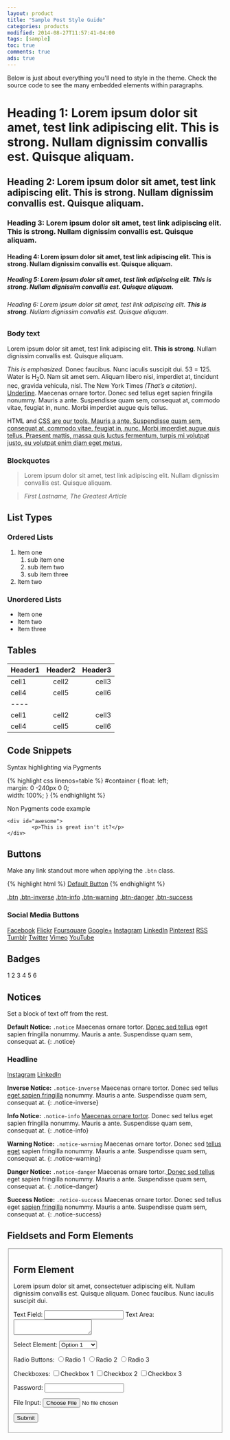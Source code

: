 ```yaml
---
layout: product
title: "Sample Post Style Guide"
categories: products
modified: 2014-08-27T11:57:41-04:00
tags: [sample]
toc: true
comments: true
ads: true
---
```


Below is just about everything you'll need to style in the theme. Check the source code to see the many embedded elements within paragraphs.

# Heading 1: Lorem ipsum dolor sit amet, test link adipiscing elit. **This is strong**. Nullam dignissim convallis est. Quisque aliquam.

## Heading 2: Lorem ipsum dolor sit amet, test link adipiscing elit. **This is strong**. Nullam dignissim convallis est. Quisque aliquam.

### Heading 3: Lorem ipsum dolor sit amet, test link adipiscing elit. **This is strong**. Nullam dignissim convallis est. Quisque aliquam.

#### Heading 4: Lorem ipsum dolor sit amet, test link adipiscing elit. **This is strong**. Nullam dignissim convallis est. Quisque aliquam.

##### Heading 5: Lorem ipsum dolor sit amet, test link adipiscing elit. **This is strong**. Nullam dignissim convallis est. Quisque aliquam.

###### Heading 6: Lorem ipsum dolor sit amet, test link adipiscing elit. **This is strong**. Nullam dignissim convallis est. Quisque aliquam.

### Body text

Lorem ipsum dolor sit amet, test link adipiscing elit. **This is strong**. Nullam dignissim convallis est. Quisque aliquam.

*This is emphasized*. Donec faucibus. Nunc iaculis suscipit dui. 53 = 125. Water is H<sub>2</sub>O. Nam sit amet sem. Aliquam libero nisi, imperdiet at, tincidunt nec, gravida vehicula, nisl. The New York Times <cite>(That’s a citation)</cite>. <u>Underline</u>. Maecenas ornare tortor. Donec sed tellus eget sapien fringilla nonummy. Mauris a ante. Suspendisse quam sem, consequat at, commodo vitae, feugiat in, nunc. Morbi imperdiet augue quis tellus.

HTML and <abbr title="cascading stylesheets">CSS<abbr> are our tools. Mauris a ante. Suspendisse quam sem, consequat at, commodo vitae, feugiat in, nunc. Morbi imperdiet augue quis tellus. Praesent mattis, massa quis luctus fermentum, turpis mi volutpat justo, eu volutpat enim diam eget metus.

### Blockquotes

> Lorem ipsum dolor sit amet, test link adipiscing elit. Nullam dignissim convallis est. Quisque aliquam.

> <cite>First Lastname, *The Greatest Article*</cite>

## List Types

### Ordered Lists

1. Item one
	 1. sub item one
	 2. sub item two
	 3. sub item three
2. Item two

### Unordered Lists

* Item one
* Item two
* Item three

## Tables

| Header1 | Header2 | Header3 |
|:--------|:-------:|--------:|
| cell1   | cell2   | cell3   |
| cell4   | cell5   | cell6   |
|----
| cell1   | cell2   | cell3   |
| cell4   | cell5   | cell6   |

## Code Snippets

Syntax highlighting via Pygments

{% highlight css linenos=table %}
#container {
	float: left;  
	margin: 0 -240px 0 0;  
	width: 100%;
}
{% endhighlight %}

Non Pygments code example

	<div id="awesome">
			<p>This is great isn't it?</p>
	</div>

## Buttons

Make any link standout more when applying the `.btn` class.

{% highlight html %}
<a href="#" class="btn">Default Button</a>
{% endhighlight %}

<a href="#" class="btn">.btn</a>
<a href="#" class="btn-inverse">.btn-inverse</a>
<a href="#" class="btn-info">.btn-info</a>
<a href="#" class="btn-warning">.btn-warning</a>
<a href="#" class="btn-danger">.btn-danger</a>
<a href="#" class="btn-success">.btn-success</a>

### Social Media Buttons

<a href="#" class="btn-social facebook"><i class="fa fa-facebook" aria-hidden="true"></i> Facebook</a>
<a href="#" class="btn-social flickr"><i class="fa fa-flickr" aria-hidden="true"></i> Flickr</a>
<a href="#" class="btn-social foursquare"><i class="fa fa-foursquare" aria-hidden="true"></i> Foursquare</a>
<a href="#" class="btn-social google-plus"><i class="fa fa-google-plus" aria-hidden="true"></i> Google+</a>
<a href="#" class="btn-social instagram"><i class="fa fa-instagram" aria-hidden="true"></i> Instagram</a>
<a href="#" class="btn-social linkedin"><i class="fa fa-linkedin" aria-hidden="true"></i> LinkedIn</a>
<a href="#" class="btn-social pinterest"><i class="fa fa-pinterest" aria-hidden="true"></i> Pinterest</a>
<a href="#" class="btn-social rss"><i class="fa fa-rss" aria-hidden="true"></i> RSS</a>
<a href="#" class="btn-social tumblr"><i class="fa fa-tumblr" aria-hidden="true"></i> Tumblr</a>
<a href="#" class="btn-social twitter"><i class="fa fa-twitter" aria-hidden="true"></i> Twitter</a>
<a href="#" class="btn-social vimeo"><i class="fa fa-vimeo-square" aria-hidden="true"></i> Vimeo</a>
<a href="#" class="btn-social youtube"><i class="fa fa-youtube" aria-hidden="true"></i> YouTube</a>

## Badges

<div class="badges">
	<span class="badge">1</span>
	<span class="badge inverse">2</span>
	<span class="badge info">3</span>
	<span class="badge warning">4</span>
	<span class="badge danger">5</span>
	<span class="badge success">6</span>
</div>

## Notices

Set a block of text off from the rest.

**Default Notice:** `.notice` Maecenas ornare tortor. [Donec sed tellus]() eget sapien fringilla nonummy. Mauris a ante. Suspendisse quam sem, consequat at.
{: .notice}

<div class="notice">
	<h3>Headline</h3>
	<div class="inline-btn">
		<a href="#" class="btn-social instagram"><i class="fa fa-instagram" aria-hidden="true"></i> Instagram</a>
		<a href="#" class="btn-social linkedin"><i class="fa fa-linkedin" aria-hidden="true"></i> LinkedIn</a>
	</div><!-- /.inline-btn -->
</div><!-- /.notice -->

**Inverse Notice:** `.notice-inverse` Maecenas ornare tortor. Donec sed tellus [eget sapien fringilla]() nonummy. Mauris a ante. Suspendisse quam sem, consequat at.
{: .notice-inverse}

**Info Notice:** `.notice-info` [Maecenas ornare tortor](). Donec sed tellus eget sapien fringilla nonummy. Mauris a ante. Suspendisse quam sem, consequat at.
{: .notice-info}

**Warning Notice:** `.notice-warning` Maecenas ornare tortor. Donec sed [tellus eget]() sapien fringilla nonummy. Mauris a ante. Suspendisse quam sem, consequat at.
{: .notice-warning}

**Danger Notice:** `.notice-danger` Maecenas ornare tortor.[ Donec sed tellus]() eget sapien fringilla nonummy. Mauris a ante. Suspendisse quam sem, consequat at.
{: .notice-danger}

**Success Notice:** `.notice-success` Maecenas ornare tortor. Donec sed tellus eget [sapien fringilla]() nonummy. Mauris a ante. Suspendisse quam sem, consequat at.
{: .notice-success}

## Fieldsets and Form Elements

<fieldset>
	<form>
		<h2>Form Element</h2>
		<p>Lorem ipsum dolor sit amet, consectetuer adipiscing elit. Nullam dignissim convallis est. Quisque aliquam. Donec faucibus. Nunc iaculis suscipit dui.</p>
		<label for="text_field">Text Field:</label>
		<input type="text" id="text_field" />
		<label for="text_area">Text Area:</label>
		<textarea id="text_area"></textarea>
		<p>
			<label for="select_element">Select Element:</label>
			<select name="select_element">
				<optgroup label="Option Group 1">
					<option value="1">Option 1</option>
					<option value="2">Option 2</option>
					<option value="3">Option 3</option>
				</optgroup>
				<optgroup label="Option Group 2">
					<option value="1">Option 1</option>
					<option value="2">Option 2</option>
					<option value="3">Option 3</option>
				</optgroup>
			</select>
		</p>
		<p>
			<label for="radio_buttons">Radio Buttons:</label>
			<label><input type="radio" class="radio" name="radio_button" value="radio_1" />Radio 1</label>
			<label><input type="radio" class="radio" name="radio_button" value="radio_2" />Radio 2</label>
			<label><input type="radio" class="radio" name="radio_button" value="radio_3" />Radio 3</label>
		</p>
		<p>
			<label for="checkboxes">Checkboxes:</label>
			<label><input type="checkbox" class="checkbox" name="checkboxes" value="check_1" />Checkbox 1</label>
			<label><input type="checkbox" class="checkbox" name="checkboxes" value="check_2" />Checkbox 2</label>
			<label><input type="checkbox" class="checkbox" name="checkboxes" value="check_3" />Checkbox 3</label>
		</p>
		<p>
			<label for="password">Password:</label>
			<input type="password" class="password" name="password" />
		</p>
		<p>
			<label for="file">File Input:</label>
			<input type="file" class="file" name="file" />
		</p>
		<p>
			<input class="btn" type="submit" value="Submit" />
		</p>
	</form>
</fieldset>